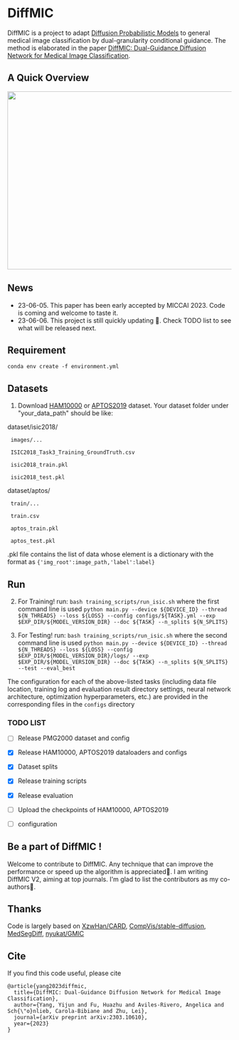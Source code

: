 # DiffMIC

DiffMIC is a project to adapt [Diffusion Probabilistic Models](https://proceedings.neurips.cc/paper/2020/hash/4c5bcfec8584af0d967f1ab10179ca4b-Abstract.html) to general medical image classification by dual-granularity conditional guidance.
The method is elaborated in the paper [DiffMIC: Dual-Guidance Diffusion Network for Medical Image Classification](https://arxiv.org/abs/2303.10610).

## A Quick Overview 

<img width="800" height="400" src="https://github.com/scott-yjyang/DiffMIC/blob/main/figs/framework.png">

## News
- 23-06-05. This paper has been early accepted by MICCAI 2023. Code is coming and welcome to taste it.
- 23-06-06. This project is still quickly updating 🌝. Check TODO list to see what will be released next.

## Requirement

``conda env create -f environment.yml``

## Datasets

1. Download [HAM10000](https://challenge.isic-archive.com/data/#2018) or [APTOS2019](https://www.kaggle.com/competitions/aptos2019-blindness-detection/data) dataset. Your dataset folder under "your_data_path" should be like:

dataset/isic2018/

     images/...
     
     ISIC2018_Task3_Training_GroundTruth.csv
     
     isic2018_train.pkl

     isic2018_test.pkl

dataset/aptos/

     train/...
     
     train.csv
     
     aptos_train.pkl

     aptos_test.pkl

.pkl file contains the list of data whose element is a dictionary with the format as ``{'img_root':image_path,'label':label}``

## Run

2. For Training! run: ``bash training_scripts/run_isic.sh`` where the first command line is used ``python main.py --device ${DEVICE_ID} --thread ${N_THREADS} --loss ${LOSS} --config configs/${TASK}.yml --exp $EXP_DIR/${MODEL_VERSION_DIR} --doc ${TASK} --n_splits ${N_SPLITS}``

3. For Testing! run: ``bash training_scripts/run_isic.sh`` where the second command line is used ``python main.py --device ${DEVICE_ID} --thread ${N_THREADS} --loss ${LOSS} --config $EXP_DIR/${MODEL_VERSION_DIR}/logs/ --exp $EXP_DIR/${MODEL_VERSION_DIR} --doc ${TASK} --n_splits ${N_SPLITS} --test --eval_best``

The configuration for each of the above-listed tasks (including data file location, training log and evaluation result directory settings, neural network architecture, optimization hyperparameters, etc.) are provided in the corresponding files in the ``configs`` directory


### TODO LIST

- [ ] Release PMG2000 dataset and config
- [x] Release HAM10000, APTOS2019 dataloaders and configs
- [x] Dataset splits
- [x] Release training scripts
- [x] Release evaluation
- [ ] Upload the checkpoints of HAM10000, APTOS2019
- [ ] configuration


## Be a part of DiffMIC !
Welcome to contribute to DiffMIC. Any technique that can improve the performance or speed up the algorithm is appreciated🙏. I am writing DiffMIC V2, aiming at top journals. I'm glad to list the contributors as my co-authors🤗.


## Thanks

Code is largely based on [XzwHan/CARD](https://github.com/XzwHan/CARD), [CompVis/stable-diffusion](https://github.com/CompVis/stable-diffusion), [MedSegDiff](https://github.com/WuJunde/MedSegDiff/tree/master), [nyukat/GMIC](https://github.com/nyukat/GMIC)


## Cite
If you find this code useful, please cite
~~~
@article{yang2023diffmic,
  title={DiffMIC: Dual-Guidance Diffusion Network for Medical Image Classification},
  author={Yang, Yijun and Fu, Huazhu and Aviles-Rivero, Angelica and Sch{\"o}nlieb, Carola-Bibiane and Zhu, Lei},
  journal={arXiv preprint arXiv:2303.10610},
  year={2023}
}
~~~



